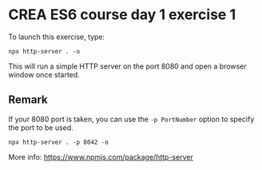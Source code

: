 # CREA ES6 course day 1 exercise 1

To launch this exercise, type:

```Shell
npx http-server . -o
```

This will run a simple HTTP server on the port 8080 and open a browser window once started.

## Remark

If your 8080 port is taken, you can use the ```-p PortNumber``` option to specify the port to be used.

```Shell
npx http-server . -p 8042 -o
```


More info: https://www.npmjs.com/package/http-server